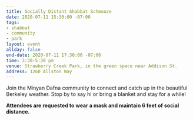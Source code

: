 ```yaml
---
title: Socially Distant Shabbat Schmooze
date: 2020-07-11 15:30:00 -07:00
tags:
- shabbat
- community
- park
layout: event
allday: false
end-date: 2020-07-11 17:30:00 -07:00
time: 3:30-5:30 pm
venue: Strawberry Creek Park, in the green space near Addison St.
address: 1260 Allston Way
---
```


Join the Minyan Dafna community to connect and catch up in the beautiful Berkeley weather. Stop by to say hi or bring a blanket and stay for a while!

**Attendees are requested to wear a mask and maintain 6 feet of social distance.**
